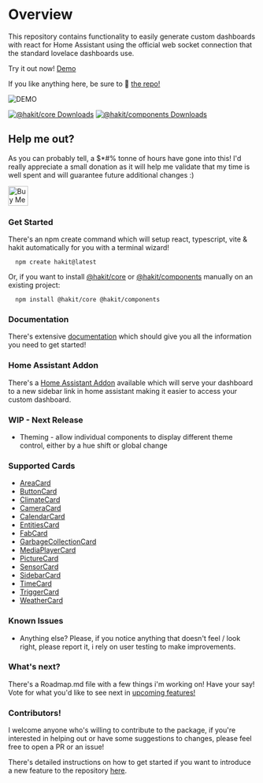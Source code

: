 # Overview

This repository contains functionality to easily generate custom dashboards with react for Home Assistant using the official web socket connection that the standard lovelace dashboards use.

Try it out now! [Demo](https://shannonhochkins.github.io/ha-component-kit/iframe.html?args=&id=introduction-demo--default&viewMode=story#)


If you like anything here, be sure to 🌟 [the repo!](https://github.com/shannonhochkins/ha-component-kit)

![DEMO](https://github.com/shannonhochkins/ha-component-kit/blob/master/stories/hakit-demo.gif?raw=true)

[![@hakit/core Downloads](https://img.shields.io/npm/dt/%40hakit%2Fcore.svg?style=flat&colorA=000000&colorB=000000&label=%40hakit%2Fcore%20downloads)](https://www.npmjs.com/package/@hakit/core)
[![@hakit/components Downloads](https://img.shields.io/npm/dt/%40hakit%2Fcomponents.svg?style=flat&colorA=000000&colorB=000000&label=%40hakit%2Fcomponents%20downloads)](https://www.npmjs.com/package/@hakit/components)



## Help me out?

As you can probably tell, a $*#% tonne of hours have gone into this! I'd really appreciate a small donation as it will help me validate that my time is well spent and will guarantee future additional changes :)

<a href="https://www.buymeacoffee.com/jinglezzz" target="_blank"><img src="https://cdn.buymeacoffee.com/buttons/v2/default-red.png" alt="Buy Me A Coffee" style="height: 40px !important;width: auto !important;" ></a>

### Get Started
There's an npm create command which will setup react, typescript, vite & hakit automatically for you with a terminal wizard!

```
  npm create hakit@latest
```

Or, if you want to install [@hakit/core](https://www.npmjs.com/package/@hakit/core) or [@hakit/components](https://www.npmjs.com/package/@hakit/components) manually on an existing project:
```
  npm install @hakit/core @hakit/components
```

### Documentation

There's extensive [documentation](https://shannonhochkins.github.io/ha-component-kit) which should give you all the information you need to get started!

### Home Assistant Addon
There's a [Home Assistant Addon](ADDON.md) available which will serve your dashboard to a new sidebar link in home assistant making it easier to access your custom dashboard.

### WIP - Next Release

- Theming - allow individual components to display different theme control, either by a hue shift or global change

### Supported Cards
- [AreaCard](https://shannonhochkins.github.io/ha-component-kit/?path=/docs/components-cards-areacard--docs)
- [ButtonCard](https://shannonhochkins.github.io/ha-component-kit/?path=/docs/components-cards-buttoncard--docs)
- [ClimateCard](https://shannonhochkins.github.io/ha-component-kit/?path=/docs/components-cards-climatecard--docs)
- [CameraCard](https://shannonhochkins.github.io/ha-component-kit/?path=/docs/components-cards-cameracard--docs)
- [CalendarCard](https://shannonhochkins.github.io/ha-component-kit/?path=/docs/components-cards-calendarcard--docs)
- [EntitiesCard](https://shannonhochkins.github.io/ha-component-kit/?path=/docs/components-cards-entitiescard--docs)
- [FabCard](https://shannonhochkins.github.io/ha-component-kit/?path=/docs/components-cards-fabcard--docs)
- [GarbageCollectionCard](https://shannonhochkins.github.io/ha-component-kit/?path=/docs/components-cards-garbagecollectioncard--docs)
- [MediaPlayerCard](https://shannonhochkins.github.io/ha-component-kit/?path=/docs/components-cards-mediaplayercard--docs)
- [PictureCard](https://shannonhochkins.github.io/ha-component-kit/?path=/docs/components-cards-picturecard--docs)
- [SensorCard](https://shannonhochkins.github.io/ha-component-kit/?path=/docs/components-cards-sensorcard--docs)
- [SidebarCard](https://shannonhochkins.github.io/ha-component-kit/?path=/docs/components-cards-sidebarcard--docs)
- [TimeCard](https://shannonhochkins.github.io/ha-component-kit/?path=/docs/components-cards-timecard--docs)
- [TriggerCard](https://shannonhochkins.github.io/ha-component-kit/?path=/docs/components-cards-triggercard--docs)
- [WeatherCard](https://shannonhochkins.github.io/ha-component-kit/?path=/docs/components-cards-weathercard--docs)

### Known Issues
- Anything else? Please, if you notice anything that doesn't feel / look right, please report it, i rely on user testing to make improvements.

### What's next?

There's a Roadmap.md file with a few things i'm working on!
Have your say! Vote for what you'd like to see next in [upcoming features!](https://github.com/shannonhochkins/ha-component-kit/discussions/28)

### Contributors!

I welcome anyone who's willing to contribute to the package, if you're interested in helping out or have some suggestions to changes, please feel free to open a PR or an issue!

There's detailed instructions on how to get started if you want to introduce a new feature to the repository [here](CONTRIBUTING.md).


